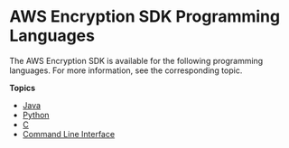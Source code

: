 # AWS Encryption SDK Programming Languages<a name="programming-languages"></a>

The AWS Encryption SDK is available for the following programming languages\. For more information, see the corresponding topic\.

**Topics**
+ [Java](java.md)
+ [Python](python.md)
+ [C](c-language.md)
+ [Command Line Interface](crypto-cli.md)